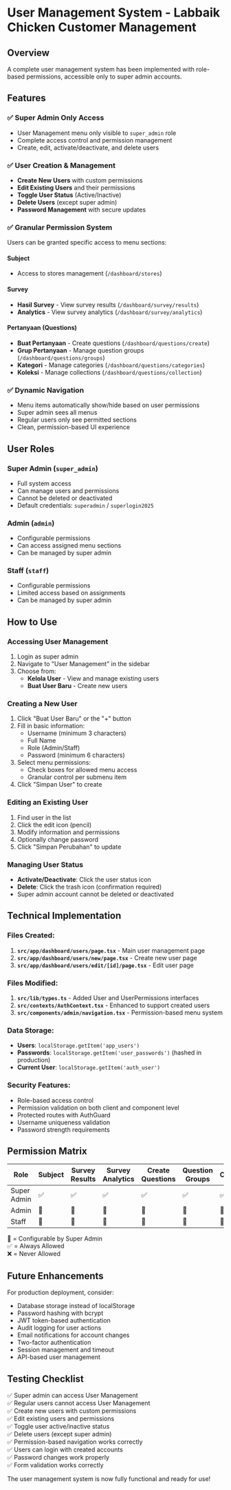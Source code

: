 # User Management System - Labbaik Chicken Customer Management

## Overview
A complete user management system has been implemented with role-based permissions, accessible only to super admin accounts.

## Features

### ✅ **Super Admin Only Access**
- User Management menu only visible to `super_admin` role
- Complete access control and permission management
- Create, edit, activate/deactivate, and delete users

### ✅ **User Creation & Management**
- **Create New Users** with custom permissions
- **Edit Existing Users** and their permissions
- **Toggle User Status** (Active/Inactive)
- **Delete Users** (except super admin)
- **Password Management** with secure updates

### ✅ **Granular Permission System**
Users can be granted specific access to menu sections:

#### **Subject**
- Access to stores management (`/dashboard/stores`)

#### **Survey**
- **Hasil Survey** - View survey results (`/dashboard/survey/results`)
- **Analytics** - View survey analytics (`/dashboard/survey/analytics`)

#### **Pertanyaan (Questions)**
- **Buat Pertanyaan** - Create questions (`/dashboard/questions/create`)
- **Grup Pertanyaan** - Manage question groups (`/dashboard/questions/groups`)
- **Kategori** - Manage categories (`/dashboard/questions/categories`)
- **Koleksi** - Manage collections (`/dashboard/questions/collection`)

### ✅ **Dynamic Navigation**
- Menu items automatically show/hide based on user permissions
- Super admin sees all menus
- Regular users only see permitted sections
- Clean, permission-based UI experience

## User Roles

### **Super Admin** (`super_admin`)
- Full system access
- Can manage users and permissions
- Cannot be deleted or deactivated
- Default credentials: `superadmin` / `superlogin2025`

### **Admin** (`admin`)
- Configurable permissions
- Can access assigned menu sections
- Can be managed by super admin

### **Staff** (`staff`)
- Configurable permissions
- Limited access based on assignments
- Can be managed by super admin

## How to Use

### **Accessing User Management**
1. Login as super admin
2. Navigate to "User Management" in the sidebar
3. Choose from:
   - **Kelola User** - View and manage existing users
   - **Buat User Baru** - Create new users

### **Creating a New User**
1. Click "Buat User Baru" or the "+" button
2. Fill in basic information:
   - Username (minimum 3 characters)
   - Full Name
   - Role (Admin/Staff)
   - Password (minimum 6 characters)
3. Select menu permissions:
   - Check boxes for allowed menu access
   - Granular control per submenu item
4. Click "Simpan User" to create

### **Editing an Existing User**
1. Find user in the list
2. Click the edit icon (pencil)
3. Modify information and permissions
4. Optionally change password
5. Click "Simpan Perubahan" to update

### **Managing User Status**
- **Activate/Deactivate**: Click the user status icon
- **Delete**: Click the trash icon (confirmation required)
- Super admin account cannot be deleted or deactivated

## Technical Implementation

### **Files Created:**
1. **`src/app/dashboard/users/page.tsx`** - Main user management page
2. **`src/app/dashboard/users/new/page.tsx`** - Create new user page
3. **`src/app/dashboard/users/edit/[id]/page.tsx`** - Edit user page

### **Files Modified:**
1. **`src/lib/types.ts`** - Added User and UserPermissions interfaces
2. **`src/contexts/AuthContext.tsx`** - Enhanced to support created users
3. **`src/components/admin/navigation.tsx`** - Permission-based menu system

### **Data Storage:**
- **Users**: `localStorage.getItem('app_users')`
- **Passwords**: `localStorage.getItem('user_passwords')` (hashed in production)
- **Current User**: `localStorage.getItem('auth_user')`

### **Security Features:**
- Role-based access control
- Permission validation on both client and component level
- Protected routes with AuthGuard
- Username uniqueness validation
- Password strength requirements

## Permission Matrix

| Role | Subject | Survey Results | Survey Analytics | Create Questions | Question Groups | Categories | Collections | User Management |
|------|---------|----------------|------------------|------------------|-----------------|------------|-------------|-----------------|
| Super Admin | ✅ | ✅ | ✅ | ✅ | ✅ | ✅ | ✅ | ✅ |
| Admin | 🔧 | 🔧 | 🔧 | 🔧 | 🔧 | 🔧 | 🔧 | ❌ |
| Staff | 🔧 | 🔧 | 🔧 | 🔧 | 🔧 | 🔧 | 🔧 | ❌ |

🔧 = Configurable by Super Admin  
✅ = Always Allowed  
❌ = Never Allowed  

## Future Enhancements

For production deployment, consider:
- Database storage instead of localStorage
- Password hashing with bcrypt
- JWT token-based authentication
- Audit logging for user actions
- Email notifications for account changes
- Two-factor authentication
- Session management and timeout
- API-based user management

## Testing Checklist

✅ Super admin can access User Management  
✅ Regular users cannot access User Management  
✅ Create new users with custom permissions  
✅ Edit existing users and permissions  
✅ Toggle user active/inactive status  
✅ Delete users (except super admin)  
✅ Permission-based navigation works correctly  
✅ Users can login with created accounts  
✅ Password changes work properly  
✅ Form validation works correctly  

The user management system is now fully functional and ready for use!